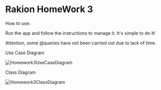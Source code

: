 # Rakion HomeWork 3

How to use:

Run the app and follow the instructions to manage it. It's simple to do it!

Attention, some @queries have not been carried out due to lack of time.

Use Case Diagram


![Homework3UseCaseDiagram](https://user-images.githubusercontent.com/5604848/191270770-26842932-d63e-4d3a-ab00-9efd39af4b20.png)

Class Diagram


![Homework3ClassDiagram](https://user-images.githubusercontent.com/5604848/191270870-fb066d27-f938-41f1-a9e3-01b7bbdffad5.jpg)
